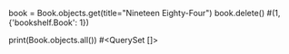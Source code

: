 book = Book.objects.get(title="Nineteen Eighty-Four")
book.delete()
#(1, {'bookshelf.Book': 1})

print(Book.objects.all())
#<QuerySet []>